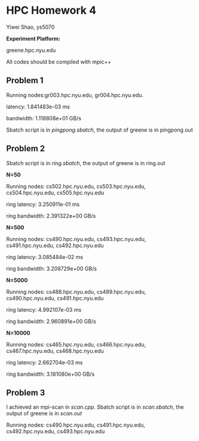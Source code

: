 # HPC Homework 4

Yiwei Shao, ys5070  

**Experiment Platform:** 

greene.hpc.nyu.edu

All codes should be compiled with mpic++

## Problem 1

Running nodes:gr003.hpc.nyu.edu, gr004.hpc.nyu.edu.

latency: 1.841483e-03 ms

bandwidth: 1.118808e+01 GB/s

Sbatch script is in _pingpong.sbatch_, the output of greene is in pingpong.out

## Problem 2

Sbatch script is in _ring.sbatch_, the output of greene is in ring.out

**N=50**

Running nodes: cs502.hpc.nyu.edu, cs503.hpc.nyu.edu, cs504.hpc.nyu.edu, cs505.hpc.nyu.edu

ring latency: 3.250911e-01 ms

ring bandwidth: 2.391322e+00 GB/s

**N=500**

Running nodes: cs490.hpc.nyu.edu, cs493.hpc.nyu.edu, cs491.hpc.nyu.edu, cs492.hpc.nyu.edu

ring latency: 3.085484e-02 ms

ring bandwidth: 3.208729e+00 GB/s

**N=5000**

Running nodes: cs488.hpc.nyu.edu, cs489.hpc.nyu.edu, cs490.hpc.nyu.edu, cs491.hpc.nyu.edu

ring latency: 4.992107e-03 ms

ring bandwidth: 2.960891e+00 GB/s

**N=10000**

Running nodes: cs465.hpc.nyu.edu, cs466.hpc.nyu.edu, cs467.hpc.nyu.edu, cs468.hpc.nyu.edu

ring latency: 2.662704e-03 ms

ring bandwidth: 3.181080e+00 GB/s

## Problem 3

I achieved an mpi-scan in _scan.cpp_. Sbatch script is in _scan.sbatch_, the output of greene is in _scan.out_

Running nodes: cs490.hpc.nyu.edu, cs491.hpc.nyu.edu, cs492.hpc.nyu.edu, cs493.hpc.nyu.edu

